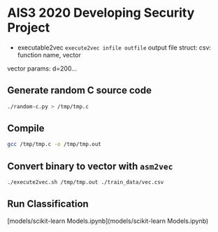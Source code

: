 # AIS3 2020 Developing Security Project

####

- executable2vec
```execute2vec infile outfile```
output file struct:
csv:
function name, vector

vector params: d=200...



## Generate random C source code

```bash
./random-c.py > /tmp/tmp.c
```

## Compile

```bash
gcc /tmp/tmp.c -o /tmp/tmp.out
```

## Convert binary to vector with `asm2vec`

```bash
./execute2vec.sh /tmp/tmp.out ./train_data/vec.csv
```

## Run Classification

[models/scikit-learn Models.ipynb](models/scikit-learn Models.ipynb)

